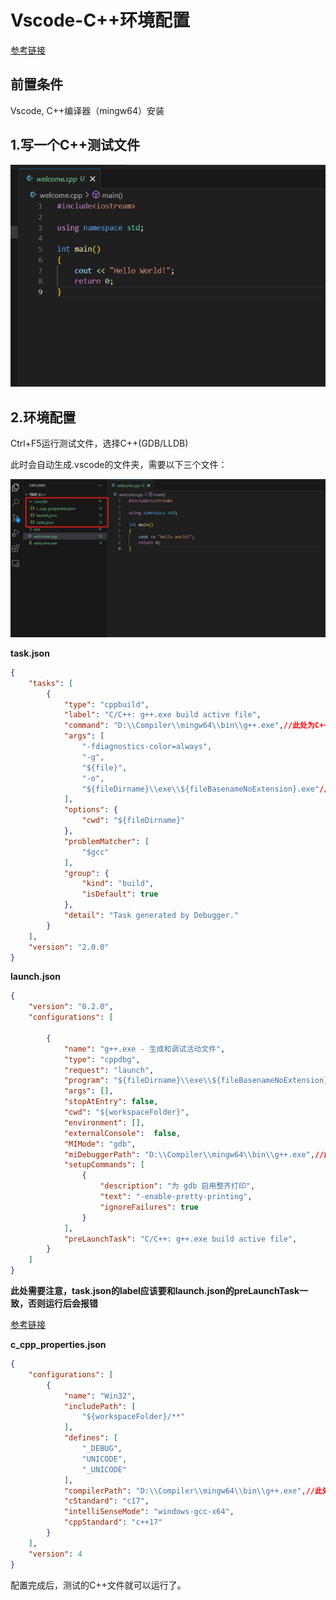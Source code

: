 # Vscode-C++环境配置

[参考链接](https://zhuanlan.zhihu.com/p/679355387)

## 前置条件

Vscode, C++编译器（mingw64）安装

## 1.写一个C++测试文件

![](01.jpg)

## 2.环境配置

Ctrl+F5运行测试文件，选择C++(GDB/LLDB)

此时会自动生成.vscode的文件夹，需要以下三个文件：

![](02.jpg)

**task.json**

```json
{
    "tasks": [
        {
            "type": "cppbuild",
            "label": "C/C++: g++.exe build active file",
            "command": "D:\\Compiler\\mingw64\\bin\\g++.exe",//此处为C++编译器的位置
            "args": [
                "-fdiagnostics-color=always",
                "-g",
                "${file}",
                "-o",
                "${fileDirname}\\exe\\${fileBasenameNoExtension}.exe"//此处为可执行文件生成位置
            ],
            "options": {
                "cwd": "${fileDirname}"
            },
            "problemMatcher": [
                "$gcc"
            ],
            "group": {
                "kind": "build",
                "isDefault": true
            },
            "detail": "Task generated by Debugger."
        }
    ],
    "version": "2.0.0"
}
```

**launch.json**

```json
{
    "version": "0.2.0",
    "configurations": [

        {
            "name": "g++.exe - 生成和调试活动文件",
            "type": "cppdbg",
            "request": "launch",
            "program": "${fileDirname}\\exe\\${fileBasenameNoExtension}.exe",//此处为可执行文件生成位置
            "args": [],
            "stopAtEntry": false,
            "cwd": "${workspaceFolder}",
            "environment": [],
            "externalConsole":  false,
            "MIMode": "gdb",
            "miDebuggerPath": "D:\\Compiler\\mingw64\\bin\\g++.exe",//此处为C++编译器的位置
            "setupCommands": [
                {
                    "description": "为 gdb 启用整齐打印",
                    "text": "-enable-pretty-printing",
                    "ignoreFailures": true
                }
            ],
            "preLaunchTask": "C/C++: g++.exe build active file",
        }
    ]
}
```

**此处需要注意，task.json的label应该要和launch.json的preLaunchTask一致，否则运行后会报错**

[参考链接](https://blog.csdn.net/qq_43663476/article/details/124903618)

**c_cpp_properties.json**

```json
{
    "configurations": [
        {
            "name": "Win32",
            "includePath": [
                "${workspaceFolder}/**"
            ],
            "defines": [
                "_DEBUG",
                "UNICODE",
                "_UNICODE"
            ],
            "compilerPath": "D:\\Compiler\\mingw64\\bin\\g++.exe",//此处为C++编译位置
            "cStandard": "c17",
            "intelliSenseMode": "windows-gcc-x64",
            "cppStandard": "c++17"
        }
    ],
    "version": 4
}
```

配置完成后，测试的C++文件就可以运行了。

